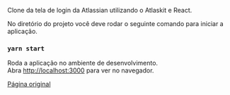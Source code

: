 Clone da tela de login da Atlassian utilizando o Atlaskit e React.

No diretório do projeto você deve rodar o seguinte comando para iniciar a aplicação.

### `yarn start`

Roda a aplicação no ambiente de desenvolvimento.<br />
Abra [http://localhost:3000](http://localhost:3000) para ver no navegador.

[Página original](https://id.atlassian.com/login)
